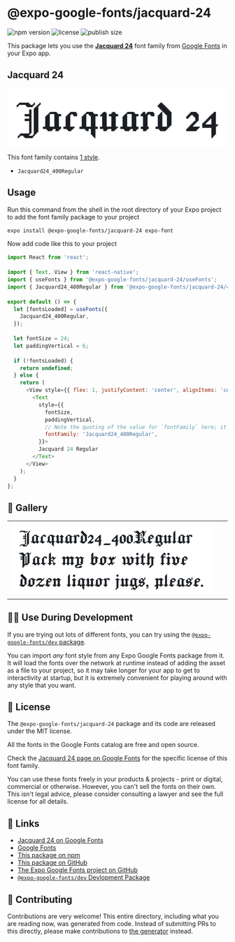 # @expo-google-fonts/jacquard-24

![npm version](https://flat.badgen.net/npm/v/@expo-google-fonts/jacquard-24)
![license](https://flat.badgen.net/github/license/expo/google-fonts)
![publish size](https://flat.badgen.net/packagephobia/install/@expo-google-fonts/jacquard-24)

This package lets you use the [**Jacquard 24**](https://fonts.google.com/specimen/Jacquard+24) font family from [Google Fonts](https://fonts.google.com/) in your Expo app.

## Jacquard 24

![Jacquard 24](./font-family.png)

This font family contains [1 style](#-gallery).

- `Jacquard24_400Regular`

## Usage

Run this command from the shell in the root directory of your Expo project to add the font family package to your project
```sh
expo install @expo-google-fonts/jacquard-24 expo-font
```

Now add code like this to your project
```js
import React from 'react';

import { Text, View } from 'react-native';
import { useFonts } from '@expo-google-fonts/jacquard-24/useFonts';
import { Jacquard24_400Regular } from '@expo-google-fonts/jacquard-24/400Regular';

export default () => {
  let [fontsLoaded] = useFonts({
    Jacquard24_400Regular,
  });

  let fontSize = 24;
  let paddingVertical = 6;

  if (!fontsLoaded) {
    return undefined;
  } else {
    return (
      <View style={{ flex: 1, justifyContent: 'center', alignItems: 'center' }}>
        <Text
          style={{
            fontSize,
            paddingVertical,
            // Note the quoting of the value for `fontFamily` here; it expects a string!
            fontFamily: 'Jacquard24_400Regular',
          }}>
          Jacquard 24 Regular
        </Text>
      </View>
    );
  }
};

```

## 🔡 Gallery


||||
|-|-|-|
|![Jacquard24_400Regular](./Jacquard24_400Regular.ttf.png)||||


## 👩‍💻 Use During Development

If you are trying out lots of different fonts, you can try using the [`@expo-google-fonts/dev` package](https://github.com/expo/google-fonts/tree/master/font-packages/dev#readme).

You can import *any* font style from any Expo Google Fonts package from it. It will load the fonts
over the network at runtime instead of adding the asset as a file to your project, so it may take longer
for your app to get to interactivity at startup, but it is extremely convenient
for playing around with any style that you want.

## 📖 License

The `@expo-google-fonts/jacquard-24` package and its code are released under the MIT license.

All the fonts in the Google Fonts catalog are free and open source.

Check the [Jacquard 24 page on Google Fonts](https://fonts.google.com/specimen/Jacquard+24) for the specific license of this font family.

You can use these fonts freely in your products & projects - print or digital, commercial or otherwise. However, you can't sell the fonts on their own. This isn't legal advice, please consider consulting a lawyer and see the full license for all details.

## 🔗 Links

- [Jacquard 24 on Google Fonts](https://fonts.google.com/specimen/Jacquard+24)
- [Google Fonts](https://fonts.google.com/)
- [This package on npm](https://www.npmjs.com/package/@expo-google-fonts/jacquard-24)
- [This package on GitHub](https://github.com/expo/google-fonts/tree/master/font-packages/jacquard-24)
- [The Expo Google Fonts project on GitHub](https://github.com/expo/google-fonts)
- [`@expo-google-fonts/dev` Devlopment Package](https://github.com/expo/google-fonts/tree/master/font-packages/dev)

## 🤝 Contributing

Contributions are very welcome! This entire directory, including what you are reading now, was generated from code. Instead of submitting PRs to this directly, please make contributions to [the generator](https://github.com/expo/google-fonts/tree/master/packages/generator) instead.
